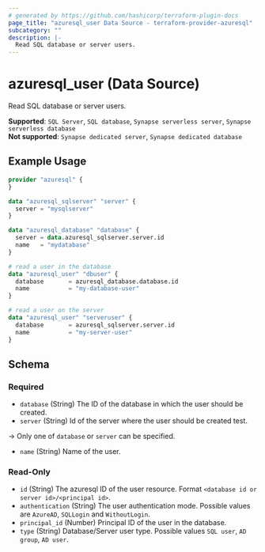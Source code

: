 ```yaml
---
# generated by https://github.com/hashicorp/terraform-plugin-docs
page_title: "azuresql_user Data Source - terraform-provider-azuresql"
subcategory: ""
description: |-
  Read SQL database or server users.
---
```


# azuresql_user (Data Source)

Read SQL database or server users. 

**Supported**: `SQL Server`, `SQL database`, `Synapse serverless server`, `Synapse serverless database` \
**Not supported**: `Synapse dedicated server`, `Synapse dedicated database`

## Example Usage

```terraform
provider "azuresql" {
}

data "azuresql_sqlserver" "server" {
  server = "mysqlserver"
}

data "azuresql_database" "database" {
  server = data.azuresql_sqlserver.server.id
  name   = "mydatabase"
}

# read a user in the database
data "azuresql_user" "dbuser" {
  database       = azuresql_database.database.id
  name           = "my-database-user"
}

# read a user on the server
data "azuresql_user" "serveruser" {
  database       = azuresql_sqlserver.server.id
  name           = "my-server-user"
}

```

<!-- schema generated by tfplugindocs -->
## Schema

### Required
- `database` (String) The ID of the database in which the user should be created. 
- `server` (String) Id of the server where the user should be created test.

-> Only one of `database` or `server` can be specified.

- `name` (String) Name of the user.

### Read-Only

- `id` (String) The azuresql ID of the user resource. Format `<database id or server id>/<principal id>`.
- `authentication` (String) The user authentication mode. Possible values are `AzureAD`, `SQLLogin` and `WithoutLogin`.
- `principal_id` (Number) Principal ID of the user in the database.
- `type` (String) Database/Server user type. Possible values `SQL user`, `AD group`, `AD user`. 
